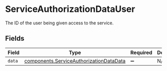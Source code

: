 # ServiceAuthorizationDataUser

The ID of the user being given access to the service.


## Fields

| Field                                                                                                     | Type                                                                                                      | Required                                                                                                  | Description                                                                                               |
| --------------------------------------------------------------------------------------------------------- | --------------------------------------------------------------------------------------------------------- | --------------------------------------------------------------------------------------------------------- | --------------------------------------------------------------------------------------------------------- |
| `data`                                                                                                    | [components.ServiceAuthorizationDataData](../../../sdk/models/components/serviceauthorizationdatadata.md) | :heavy_minus_sign:                                                                                        | N/A                                                                                                       |